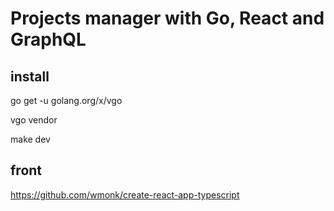 # Projects manager with Go, React and GraphQL

## install

go get -u golang.org/x/vgo

vgo vendor

make dev

## front

https://github.com/wmonk/create-react-app-typescript